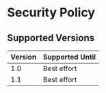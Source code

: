 # Security Policy

## Supported Versions

| Version | Supported Until |
| ------- | --------------- |
| 1.0     | Best effort     |
| 1.1     | Best effort     |
